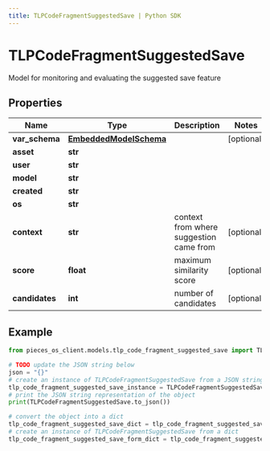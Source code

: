 ```yaml
---
title: TLPCodeFragmentSuggestedSave | Python SDK
---
```


# TLPCodeFragmentSuggestedSave

Model for monitoring and evaluating the suggested save feature

## Properties

Name | Type | Description | Notes
------------ | ------------- | ------------- | -------------
**var_schema** | [**EmbeddedModelSchema**](EmbeddedModelSchema) |  | [optional] 
**asset** | **str** |  | 
**user** | **str** |  | 
**model** | **str** |  | 
**created** | **str** |  | 
**os** | **str** |  | 
**context** | **str** | context from where suggestion came from | [optional] 
**score** | **float** | maximum similarity score | [optional] 
**candidates** | **int** | number of candidates | [optional] 

## Example

```python
from pieces_os_client.models.tlp_code_fragment_suggested_save import TLPCodeFragmentSuggestedSave

# TODO update the JSON string below
json = "{}"
# create an instance of TLPCodeFragmentSuggestedSave from a JSON string
tlp_code_fragment_suggested_save_instance = TLPCodeFragmentSuggestedSave.from_json(json)
# print the JSON string representation of the object
print(TLPCodeFragmentSuggestedSave.to_json())

# convert the object into a dict
tlp_code_fragment_suggested_save_dict = tlp_code_fragment_suggested_save_instance.to_dict()
# create an instance of TLPCodeFragmentSuggestedSave from a dict
tlp_code_fragment_suggested_save_form_dict = tlp_code_fragment_suggested_save.from_dict(tlp_code_fragment_suggested_save_dict)
```



